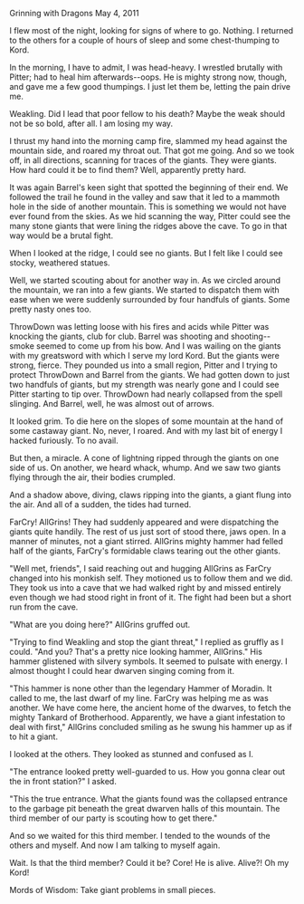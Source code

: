 Grinning with Dragons
May 4, 2011

I flew most of the night, looking for signs of where to go. Nothing. I returned to the others for a couple of hours of sleep and some chest-thumping to Kord.

In the morning, I have to admit, I was head-heavy. I wrestled brutally with Pitter; had to heal him afterwards--oops. He is mighty strong now, though, and gave me a few good thumpings. I just let them be, letting the pain drive me.

Weakling. Did I lead that poor fellow to his death? Maybe the weak should not be so bold, after all. I am losing my way.

I thrust my hand into the morning camp fire, slammed my head against the mountain side, and roared my throat out. That got me going. And so we took off, in all directions, scanning for traces of the giants. They were giants. How hard could it be to find them? Well, apparently pretty hard.

It was again Barrel's keen sight that spotted the beginning of their end. We followed the trail he found in the valley and saw that it led to a mammoth hole in the side of another mountain. This is something we would not have ever found from the skies. As we hid scanning the way, Pitter could see the many stone giants that were lining the ridges above the cave. To go in that way would be a brutal fight.

When I looked at the ridge, I could see no giants. But I felt like I could see stocky, weathered statues.

Well, we started scouting about for another way in.  As we circled around the mountain, we ran into a few giants. We started to dispatch them with ease when we were suddenly surrounded by four handfuls of giants. Some pretty nasty ones too.

ThrowDown was letting loose with his fires and acids while Pitter was knocking the giants, club for club. Barrel was shooting and shooting--smoke seemed to come up from his bow. And I was wailing on the giants with my greatsword with which I serve my lord Kord. But the giants were strong, fierce. They pounded us into a small region, Pitter and I trying to protect ThrowDown and Barrel from the giants. We had gotten down to just two handfuls of giants, but my strength was nearly gone and I could see Pitter starting to tip over. ThrowDown had nearly collapsed from the spell slinging. And Barrel, well, he was almost out of arrows.

It looked grim. To die here on the slopes of some mountain at the hand of some castaway giant. No, never, I roared. And with my last bit of energy I hacked furiously. To no avail.

But then, a miracle. A cone of lightning ripped through the giants on one side of us. On another, we heard whack, whump. And we saw two giants flying through the air, their bodies crumpled.

And a shadow above, diving, claws ripping into the giants, a giant flung into the air. And all of a sudden, the tides had turned.

FarCry! AllGrins! They had suddenly appeared and were dispatching the giants quite handily. The rest of us just sort of stood there, jaws open. In a manner of minutes, not a giant stirred. AllGrins mighty hammer had felled half of the giants, FarCry's formidable claws tearing out the other giants.

"Well met, friends", I said reaching out and hugging AllGrins as FarCry changed into his monkish self. They motioned us to follow them and we did. They took us into a cave that we had walked right by and missed entirely even though we had stood right in front of it. The fight had been but a short run from the cave.

"What are you doing here?" AllGrins gruffed out.

"Trying to find Weakling and stop the giant threat," I replied as gruffly as I could. "And you? That's a pretty nice looking hammer, AllGrins." His hammer glistened with silvery symbols. It seemed to pulsate with energy. I almost thought I could hear dwarven singing coming from it.

"This hammer is none other than the legendary Hammer of Moradin. It called to me, the last dwarf of my line. FarCry was helping me as was another. We have come here, the ancient home of the dwarves, to fetch the mighty Tankard of Brotherhood. Apparently, we have a giant infestation to deal with first," AllGrins concluded smiling as he swung his hammer up as if to hit a giant.

I looked at the others. They looked as stunned and confused as I.

"The entrance looked pretty well-guarded to us. How you gonna clear out the in front station?" I asked.

"This the true entrance. What the giants found was the collapsed entrance to the garbage pit beneath the great dwarven halls of this mountain. The third member of our party is scouting how to get there."

And so we waited for this third member. I tended to the wounds of the others and myself. And now I am talking to myself again.

Wait. Is that the third member? Could it be? Core! He is alive. Alive?! Oh my Kord!

Mords of Wisdom: Take giant problems in small pieces.